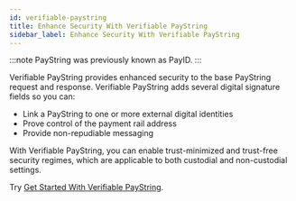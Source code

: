 ```yaml
---
id: verifiable-paystring
title: Enhance Security With Verifiable PayString
sidebar_label: Enhance Security With Verifiable PayString
---
```


:::note
PayString was previously known as PayID.
:::

Verifiable PayString provides enhanced security to the base PayString request and response. Verifiable PayString adds several digital signature fields so you can:

- Link a PayString to one or more external digital identities
- Prove control of the payment rail address
- Provide non-repudiable messaging

With Verifiable PayString, you can enable trust-minimized and trust-free security regimes, which are applicable to both custodial and non-custodial settings.

Try [Get Started With Verifiable PayString](verifiable-paystring-tutorial).
